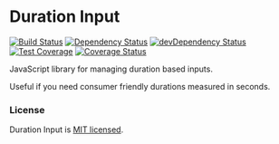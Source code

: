 # Duration Input

[![Build Status](https://travis-ci.org/MatthewCallis/duration-input.svg)](https://travis-ci.org/MatthewCallis/duration-input)
[![Dependency Status](https://david-dm.org/MatthewCallis/duration-input.svg)](https://david-dm.org/MatthewCallis/duration-input)
[![devDependency Status](https://david-dm.org/MatthewCallis/duration-input/dev-status.svg?style=flat)](https://david-dm.org/MatthewCallis/duration-input#info=devDependencies)
[![Test Coverage](https://codeclimate.com/github/MatthewCallis/duration-input/badges/coverage.svg)](https://codeclimate.com/github/MatthewCallis/duration-input/coverage)
[![Coverage Status](https://coveralls.io/repos/MatthewCallis/duration-input/badge.svg)](https://coveralls.io/r/MatthewCallis/duration-input)

JavaScript library for managing duration based inputs.

Useful if you need consumer friendly durations measured in seconds.

### License

Duration Input is [MIT licensed](./LICENSE).
